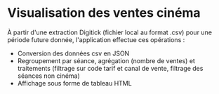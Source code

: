 # Visualisation des ventes cinéma

À partir d'une extraction Digitick (fichier local au format .csv) pour une période future donnée, l'application effectue ces opérations :

* Conversion des données csv en JSON
* Regroupement par séance, agrégation (nombre de ventes) et traitements (filtrage sur code tarif et canal de vente, filtrage des séances non cinéma)
* Affichage sous forme de tableau HTML

